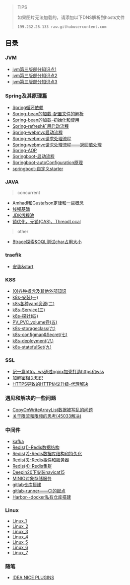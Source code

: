 > TIPS
>
> 如果图片无法加载的，请添加以下DNS解析到hosts文件
> 
> `199.232.28.133 raw.githubusercontent.com`

## 目录


### JVM

- [jvm第三版部分知识点1](./JVM/jvm第三版部分知识点1/jvm第三版部分知识点1.md)
- [jvm第三版部分知识点2](./JVM/jvm第三版部分知识点2/jvm第三版部分知识点2.md)
- [jvm第三版部分知识点3](./JVM/jvm第三版部分知识点3/jvm第三版部分知识点3.md)

### Spring及其原理篇

- [Spring循环依赖](./spring/circleDI/circleDI.md)
- [Spring-bean的加载-配置文件的解析](./spring/bean_parser/bean_parser.md)
- [Spring-bean的加载-初始化和使用](./spring/bean_load/bean_load.md)
- [Spring-refresh扩展启动流程](./spring/spring_refresh/spring_refresh.md)
- [Spring-webmvc启动流程](./spring/webmvc/webmvc.md)
- [Spring-webmvc请求处理流程](./spring/request_handle/request_handle.md)
- [Spring-webmvc请求处理流程——返回值处理](./spring/returnValue_handle/returnValue_handle.md)
- [Spring-AOP](./spring/aop/aop.md)
- [Springboot-启动流程](./spring/springboot-init/springboot-init.md)
- [Springboot-autoConfiguration原理](./spring/springboot-autoConfiguration/springboot-autoConfiguration.md)
- [springboot-自定义starter](./spring/springboot-starter/springboot-starter.md)

### JAVA

> concurrent

- [Amhadl和Gustafson定律和一些概念](./java/concurrent/concurrent_thread_1/concurrent_thread_1.md)
- [线程基础](./java/concurrent/concurrent_thread_2/concurrent_thread_2.md)
- [JDK线程池](./java/concurrent/concurrent_thread_3/concurrent_thread_3.md)
- [锁优化，无锁(CAS)，ThreadLocal](./java/concurrent/concurrent_thread_3/concurrent_thread_3.md)

> other

- [Btrace探索&OQL测试char占用大小](./java/other/btrace_OQL_char/btrace_OQL_char.md)

### traefik

- [安装&start](./traefik/1_install_start/1_install_start.md)

### K8S

- [(0)各种概念及其他外部知识](./k8sInAction/0_k8s-other/各种概念及其他外部知识_0.md)
- [k8s-安装(一)](./k8sInAction/1_k8s-install/k8s-安装(一).md)
- [k8s各种yaml资源(二)](./k8sInAction/2_k8s-yaml-resource/k8s各种yaml资源(二).md)
- [k8s-Service(三)](./k8sInAction/3_k8s-Service/k8s-Service(三).md)
- [k8s-探针(四)](./k8sInAction/4_k8s-探针/k8s-探针(四).md)
- [PV_PVC_volume卷(五)](./k8sInAction/5_k8s-volume/5_k8s-volume.md)
- [k8s-storageclass(六)](./k8sInAction/6_k8s-storageclass/6_k8s-storageclass.md)
- [k8s-configmap&Secret(七)](./k8sInAction/7_k8s-configmap/7_k8s-configmap.md)
- [k8s-deployment(八)](./k8sInAction/8_k8s-deployment/8_k8s-deployment.md)
- [k8s-statefulSet(九)](./k8sInAction/9_k8s-statefulSet/9_k8s-statefulSet.md)

### SSL

- [记一篇http，ws通过nginx加壳打造https和wss](./SSL/http_ws_ssl/http_ws_ssl.md)
- [加解密相关知识](./SSL/加解密相关知识/加解密相关知识.md)
- [HTTPS导致的HTTP协议升级-代理解决](./SSL/httpsProxy/httpsProxy.md)

### 遇见和解决的一些问题

- [CopyOnWriteArrayList数据被写乱的问题](./一些问题/copyOnWriteArrayList/copyOnWriteArrayList.md)
- [关于限流和限频的思考(45033解决)](./一些问题/限频/限频.md)

### 中间件

- [kafka](./中间件/kafka/kafka.md)
- [Redis(1)-Redis数据结构](./中间件/redis/redis_data_structure/redis_data_structure.md)
- [Redis(2)-Redis数据库结构和持久化](./中间件/redis/redis_database_rdb_aof/redis_database_rdb_aof.md)
- [Redis(3)-Redis事件和服务器](./中间件/redis/redis_event_server/redis_event_server.md)
- [Redis(4)-Redis集群](./中间件/redis/redis_cluster/redis_cluster.md)
- [Deepin20下安装navicat15](./中间件/Deepin20下安装navicat15/Deepin20下安装navicat15.md)
- [MINIO对象存储服务](./中间件/minio/minio.md)
- [gitlab仓库搭建](./中间件/gitlab-install/gitlab.md)
- [gitlab-runner——CI的起点](./中间件/gitlab-runner-docker/gitlab-runner-docker.md)
- [Harbor--docker私有仓库搭建](./中间件/harbor/harbor.md)

### Linux

- [Linux_1](./Linux/learn_1/Linux_1.md)
- [Linux_2](./Linux/learn_2/Linux_2.md)
- [Linux_3](./Linux/learn_3/Linux_3.md)
- [Linux_4](./Linux/learn_4/Linux_4.md)
- [Linux_5](./Linux/learn_5/Linux_5.md)
- [Linux_6](./Linux/learn_6/Linux_6.md)
- [Linux_7](./Linux/learn_7/Linux_7.md)

### 随笔

- [IDEA NICE PLUGINS](./随笔/nice_idea_plugins/nice_idea_plugins.md)

### 